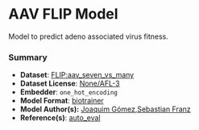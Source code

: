 # AAV FLIP Model

Model to predict adeno associated virus fitness.

### Summary
* **Dataset**: [FLIP:aav_seven_vs_many](https://github.com/J-SNACKKB/FLIP/tree/main/splits/aav)
* **Dataset License**: [None/AFL-3](https://github.com/J-SNACKKB/FLIP/tree/main/splits/aav#data-licensing)
* **Embedder**: `one_hot_encoding`
* **Model Format**: [biotrainer](https://github.com/sacdallago/biotrainer)
* **Model Author(s):** [Joaquim Gómez](https://github.com/joaquimgomez),[Sebastian Franz](https://github.com/SebieF)
* **Reference(s)**: [auto_eval](https://github.com/J-SNACKKB/autoeval)


<!--- This file was created automatically. Please do not modify manually. --->
